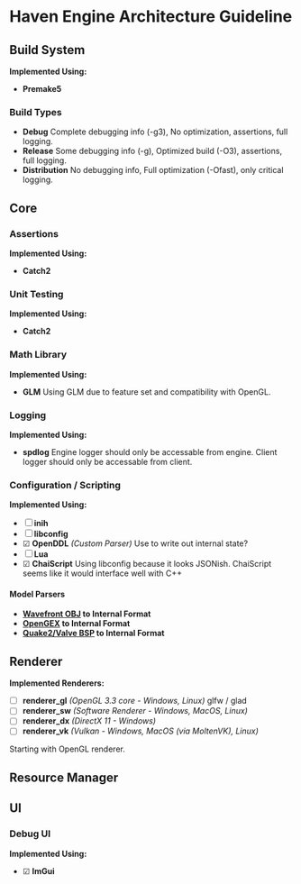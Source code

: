 # Haven Engine Architecture Guideline

## Build System
**Implemented Using:**
- **Premake5**
### Build Types
- **Debug**
Complete debugging info (-g3), No optimization, assertions, full logging.
- **Release**
Some debugging info (-g), Optimized build (-O3), assertions, full logging.
- **Distribution**
No debugging info, Full optimization (-Ofast), only critical logging.

## Core
### Assertions
**Implemented Using:**
- **Catch2**
### Unit Testing
**Implemented Using:**
- **Catch2**
### Math Library
**Implemented Using:**
- **GLM**
Using GLM due to feature set and compatibility with OpenGL.
### Logging
**Implemented Using:**
- **spdlog**
Engine logger should only be accessable from engine.
Client logger should only be accessable from client.
### Configuration / Scripting
**Implemented Using:**
- &#9744; **inih**
- &#9744; **libconfig**
- &#9745; **OpenDDL** *(Custom Parser)*
Use to write out internal state?
- &#9744; **Lua**
- &#9745; **ChaiScript**
Using libconfig because it looks JSONish.
ChaiScript seems like it would interface well with C++
#### Model Parsers
- **[Wavefront OBJ](https://en.wikipedia.org/wiki/Wavefront_.obj_file) to Internal Format**
- **[OpenGEX](http://opengex.org/) to Internal Format**
- **[Quake2/Valve BSP](https://developer.valvesoftware.com/wiki/BSP) to Internal Format**
## Renderer
**Implemented Renderers:**
- &#9744; **renderer_gl** *(OpenGL 3.3 core - Windows, Linux)*
glfw / glad
- &#9744; **renderer_sw** *(Software Renderer - Windows, MacOS, Linux)*
- &#9744; **renderer_dx** *(DirectX 11 - Windows)*
- &#9744; **renderer_vk** *(Vulkan - Windows, MacOS (via MoltenVK), Linux)*

Starting with OpenGL renderer.
## Resource Manager

## UI
### Debug UI
**Implemented Using:**
- &#9745; **ImGui**